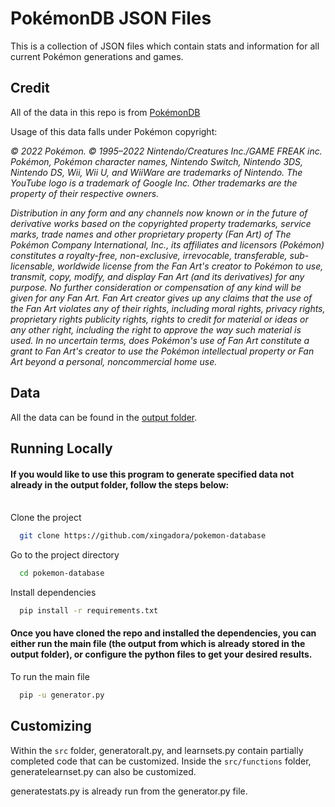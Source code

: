 
# PokémonDB JSON Files

This is a collection of JSON files which contain stats and information for all current Pokémon generations and games.


## Credit
All of the data in this repo is from [PokémonDB](https://pokemondb.net/)

Usage of this data falls under Pokémon copyright:

*© 2022 Pokémon. © 1995–2022 Nintendo/Creatures Inc./GAME FREAK inc. Pokémon, Pokémon character names, Nintendo Switch, Nintendo 3DS, Nintendo DS, Wii, Wii U, and WiiWare are trademarks of Nintendo. The YouTube logo is a trademark of Google Inc. Other trademarks are the property of their respective owners.*

*Distribution in any form and any channels now known or in the future of derivative works based on the copyrighted property trademarks, service marks, trade names and other proprietary property (Fan Art) of The Pokémon Company International, Inc., its affiliates and licensors (Pokémon) constitutes a royalty-free, non-exclusive, irrevocable, transferable, sub-licensable, worldwide license from the Fan Art's creator to Pokémon to use, transmit, copy, modify, and display Fan Art (and its derivatives) for any purpose. No further consideration or compensation of any kind will be given for any Fan Art. Fan Art creator gives up any claims that the use of the Fan Art violates any of their rights, including moral rights, privacy rights, proprietary rights publicity rights, rights to credit for material or ideas or any other right, including the right to approve the way such material is used. In no uncertain terms, does Pokémon's use of Fan Art constitute a grant to Fan Art's creator to use the Pokémon intellectual property or Fan Art beyond a personal, noncommercial home use.*


## Data
All the data can be found in the [output folder](https://github.com/xingadora/pokemon-database/tree/main/output).
## Running Locally
#### If you would like to use this program to generate specified data not already in the output folder, follow the steps below:<br /><br />

Clone the project

```bash
  git clone https://github.com/xingadora/pokemon-database
```

Go to the project directory

```bash
  cd pokemon-database
```

Install dependencies

```bash
  pip install -r requirements.txt
```

#### Once you have cloned the repo and installed the dependencies, you can either run the main file (the output from which is already stored in the output folder), or configure the python files to get your desired results.

To run the main file

```bash
  pip -u generator.py
```
## Customizing

Within the `src` folder, generatoralt.py, and learnsets.py contain partially completed code that can be customized. Inside the `src/functions` folder, generatelearnset.py can also be customized.

generatestats.py is already run from the generator.py file.
